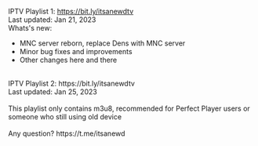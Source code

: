 IPTV Playlist 1: https://bit.ly/itsanewdtv
<br />
Last updated: Jan 21, 2023
<br />
Whats's new:
- MNC server reborn, replace Dens with MNC server
- Minor bug fixes and improvements
- Other changes here and there
<br />
IPTV Playlist 2: https://bit.ly/itsanewdtv
<br />
Last updated: Jan 25, 2023
<br />
<br />
This playlist only contains m3u8, recommended for Perfect Player users or someone who still using old device
<br />
<br />
Any question? https://t.me/itsanewd
